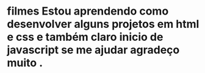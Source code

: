 # filmes Estou aprendendo como desenvolver alguns projetos em html e css e também claro inicio de javascript se me ajudar agradeço muito .
